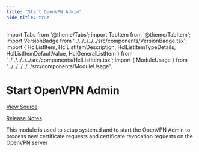```yaml
---
title: "Start OpenVPN Admin"
hide_title: true
---
```


import Tabs from '@theme/Tabs';
import TabItem from '@theme/TabItem';
import VersionBadge from '../../../../../src/components/VersionBadge.tsx';
import { HclListItem, HclListItemDescription, HclListItemTypeDetails, HclListItemDefaultValue, HclGeneralListItem } from '../../../../../src/components/HclListItem.tsx';
import { ModuleUsage } from "../../../../../src/components/ModuleUsage";

<VersionBadge repoTitle="Open VPN Package Infrastructure Package" version="0.25.0" />

# Start OpenVPN Admin

<a href="https://github.com/gruntwork-io/terraform-aws-openvpn/tree/main/modules/start-openvpn-admin" className="link-button" title="View the source code for this module in GitHub.">View Source</a>

<a href="https://github.com/gruntwork-io/terraform-aws-openvpn/releases?q=" className="link-button" title="Release notes for only the service catalog versions which impacted this service.">Release Notes</a>

This module is used to setup system.d and to start the OpenVPN Admin to process new certificate requests and
certificate revocation requests on the OpenVPN server


<!-- ##DOCS-SOURCER-START
{
  "originalSources": [
    "https://github.com/gruntwork-io/terraform-aws-openvpn/tree/main/modules/start-openvpn-admin/readme.md",
    "https://github.com/gruntwork-io/terraform-aws-openvpn/tree/main/modules/start-openvpn-admin/variables.tf",
    "https://github.com/gruntwork-io/terraform-aws-openvpn/tree/main/modules/start-openvpn-admin/outputs.tf"
  ],
  "sourcePlugin": "module-catalog-api",
  "hash": "2df0281d4117d50eef656ade8ee8d8c9"
}
##DOCS-SOURCER-END -->
